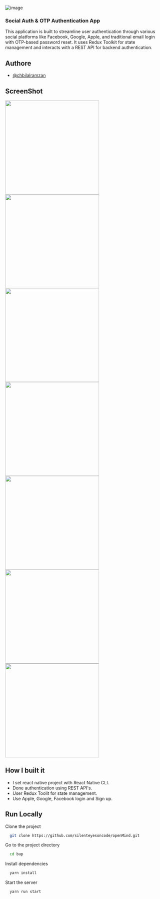 ![image](https://user-images.githubusercontent.com/46851135/236486477-fd94faaf-6efb-4559-8bb7-4d72adba25a7.svg)


### Social Auth & OTP Authentication App

This application is built to streamline user authentication through various social platforms like Facebook, Google, Apple, and traditional email login with OTP-based password reset. It uses Redux Toolkit for state management and interacts with a REST API for backend authentication.

<!-- [![Watch the video](http://i3.ytimg.com/vi/_1YkhggKChk/hqdefault.jpg)](https://youtu.be/_1YkhggKChk) -->


## Authore

- [@chbilalramzan](https://github.com/chbilalramzan)

## ScreenShot
<!-- <img src="https://user-images.githubusercontent.com/46851135/232449785-1c9789b2-f99e-4c3f-86e2-f53697bc8b28.jpg"  width="300" >
 -->
 <img src="./assets/1.png" width="300" >
 <img src="./assets/2.png" width="300" >
 <img src="./assets/3.png" width="300" >
 <img src="./assets/4.png" width="300" >
 <img src="./assets/5.png" width="300" >
 <img src="./assets/6.png" width="300" >
 <img src="./assets/7.png" width="300" >


## How I built it
- I set react native project with React Native CLI.
- Done authentication using REST API's.
- User Redux Toolit for state management.
- Use Apple, Google, Facebook login and Sign up.

 
 ## Run Locally

Clone the project

```bash
  git clone https://github.com/silenteyesoncode/openMind.git
```

Go to the project directory

```bash
  cd bup
```

Install dependencies

```bash
  yarn install
```

Start the server

```bash
  yarn run start
```

